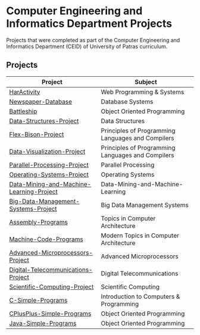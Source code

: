 # Computer Engineering and Informatics Department Projects

Projects that were completed as part of the Computer Engineering and Informatics Department (CEID) of University of Patras curriculum.

## Projects

| Project                                                                                                       	| Subject |
| -------------------------------------------------------                                                       	| ----------- |
| [HarActivity](https://github.com/gthomas08/HarActivity)                                                           | Web Programming & Systems |
| [Newspaper-Database](https://github.com/gthomas08/Newspaper-Database)                                             | Database Systems |
| [Battleship](https://github.com/gthomas08/Battleship)                                                             | Object Oriented Programming |
| [Data-Structures-Project](https://github.com/gthomas08/Data-Structures-Project)                                   | Data Structures
| [Flex-Bison-Project](https://github.com/gthomas08/Flex-Bison-Project)                                             | Principles of Programming Languages and Compilers |
| [Data-Visualization-Project](https://github.com/gthomas08/Data-Visualization-Project)                             | Principles of Programming Languages and Compilers |
| [Parallel-Processing-Project](https://github.com/gthomas08/Parallel-Processing-Project)                           | Parallel Processing |
| [Operating-Systems-Project](https://github.com/gthomas08/Operating-Systems-Project)                               | Operating Systems |
| [Data-Mining-and-Machine-Learning-Project](https://github.com/gthomas08/Data-Mining-and-Machine-Learning-Project) | Data-Mining-and-Machine-Learning |
| [Big-Data-Management-Systems-Project](https://github.com/gthomas08/Big-Data-Management-Systems-Project)           | Big Data Management Systems |
| [Assembly-Programs](https://github.com/gthomas08/Assembly-Programs)                                               | Topics in Computer Architecture |
| [Machine-Code-Programs](https://github.com/gthomas08/Machine-Code-Programs)                                       | Modern Topics in Computer Architecture |
| [Advanced-Microprocessors-Project](https://github.com/gthomas08/Advanced-Microprocessors-Project)                 | Advanced Microprocessors |
| [Digital-Telecommunications-Project](https://github.com/gthomas08/Digital-Telecommunications-Project)             | Digital Telecommunications |
| [Scientific-Computing-Project](https://github.com/gthomas08/Scientific-Computing-Project)                         | Scientific Computing |
| [C-Simple-Programs](https://github.com/gthomas08/C-Simple-Programs)                                               | Introduction to Computers & Programming |
| [CPlusPlus-Simple-Programs](https://github.com/gthomas08/CPlusPlus-Simple-Programs)                               | Object Oriented Programming |
| [Java-Simple-Programs](https://github.com/gthomas08/Java-Simple-Programs)                                         | Object Oriented Programming |
